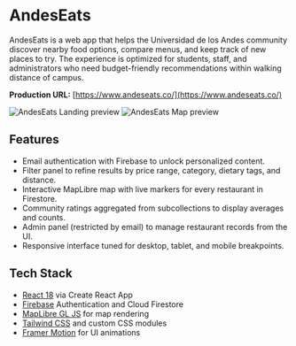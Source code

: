 # AndesEats

AndesEats is a web app that helps the Universidad de los Andes community discover nearby food options, compare menus, and keep track of new places to try. The experience is optimized for students, staff, and administrators who need budget-friendly recommendations within walking distance of campus.

**Production URL:** [https://www.andeseats.co/](https://www.andeseats.co/)

![AndesEats Landing preview](https://github.com/user-attachments/assets/9ebc4103-c9ac-4ed2-bd70-255e7cea9d07)
![AndesEats Map preview](https://github.com/user-attachments/assets/d6d713bf-2575-43a6-b997-be0c9fe510b6)

## Features

- Email authentication with Firebase to unlock personalized content.
- Filter panel to refine results by price range, category, dietary tags, and distance.
- Interactive MapLibre map with live markers for every restaurant in Firestore.
- Community ratings aggregated from subcollections to display averages and counts.
- Admin panel (restricted by email) to manage restaurant records from the UI.
- Responsive interface tuned for desktop, tablet, and mobile breakpoints.

## Tech Stack

- [React 18](https://react.dev/) via Create React App
- [Firebase](https://firebase.google.com/) Authentication and Cloud Firestore
- [MapLibre GL JS](https://maplibre.org/) for map rendering
- [Tailwind CSS](https://tailwindcss.com/) and custom CSS modules
- [Framer Motion](https://www.framer.com/motion/) for UI animations



